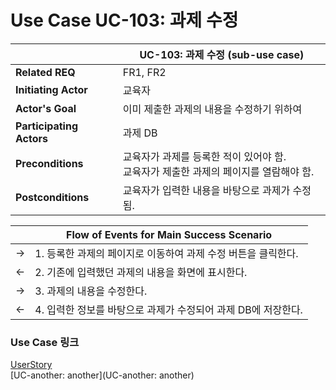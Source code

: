 # Use Case UC-103: 과제 수정

|                          | UC-103: 과제 수정 (sub-use case)                             |
| ------------------------ | ------------------------------------------------------------ |
| __Related REQ__          | FR1, FR2                                                     |
| __Initiating Actor__     | 교육자                                                       |
| __Actor's Goal__         | 이미 제출한 과제의 내용을 수정하기 위하여                    |
| __Participating Actors__ | 과제 DB                                                      |
| __Preconditions__        | 교육자가 과제를 등록한 적이 있어야 함.<br />교육자가 제출한 과제의 페이지를 열람해야 함. |
| __Postconditions__       | 교육자가 입력한 내용을 바탕으로 과제가 수정됨.               |

|      | Flow of Events for Main Success Scenario                     |
| ---- | ------------------------------------------------------------ |
| ->   | 1. 등록한 과제의 페이지로 이동하여 과제 수정 버튼을 클릭한다. |
| <-   | 2. 기존에 입력했던 과제의 내용을 화면에 표시한다.            |
| ->   | 3. 과제의 내용을 수정한다.                                   |
| <-   | 4. 입력한 정보를 바탕으로 과제가 수정되어 과제 DB에 저장한다. |

### Use Case 링크

[UserStory](UserStory)<br/>[UC-another: another](UC-another: another)<br/>

